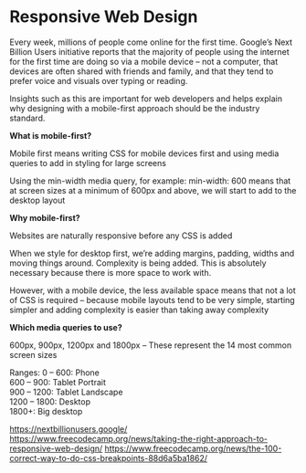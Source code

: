 # Responsive Web Design

Every week, millions of people come online for the first time. Google’s Next Billion Users initiative reports that the majority of people using the internet for the first time are doing so via a mobile device – not a computer, that devices are often shared with friends and family, and that they tend to prefer voice and visuals over typing or reading.

Insights such as this are important for web developers and helps explain why designing with a mobile-first approach should be the industry standard. 

**What is mobile-first?**

Mobile first means writing CSS for mobile devices first and using media queries to add in styling for large screens

Using the min-width media query, for example: min-width: 600 means that at screen sizes at a minimum of 600px and above, we will start to add to the desktop layout 

**Why mobile-first?**

Websites are naturally responsive before any CSS is added

When we style for desktop first, we’re adding margins, padding, widths and moving things around. Complexity is being added. This is absolutely necessary because there is more space to work with. 

However, with a mobile device, the less available space means that not a lot of CSS is required – because mobile layouts tend to be very simple, starting simpler and adding complexity is easier than taking away complexity

**Which media queries to use?**

600px, 900px, 1200px and 1800px – These represent the 14 most common screen sizes

Ranges: 
0 – 600: Phone  
600 – 900: Tablet Portrait  
900 – 1200: Tablet Landscape  
1200 – 1800: Desktop  
1800+: Big desktop  


https://nextbillionusers.google/  
https://www.freecodecamp.org/news/taking-the-right-approach-to-responsive-web-design/ 
https://www.freecodecamp.org/news/the-100-correct-way-to-do-css-breakpoints-88d6a5ba1862/
